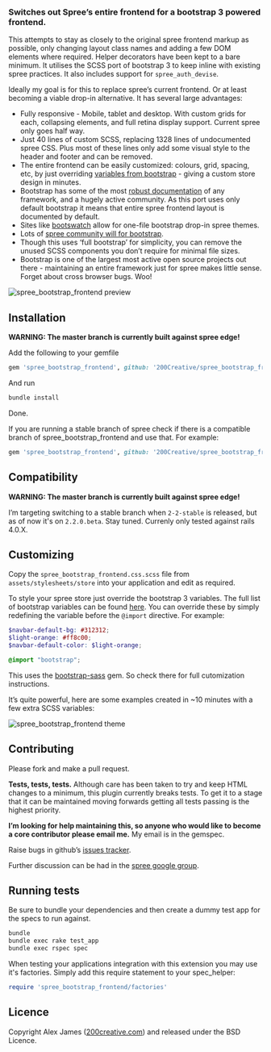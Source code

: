 ### Switches out Spree’s entire frontend for a bootstrap 3 powered frontend.

This attempts to stay as closely to the original spree frontend markup as possible, only changing layout class names and adding a few DOM elements where required. Helper decorators have been kept to a bare minimum. It utilises the SCSS port of bootstrap 3 to keep inline with existing spree practices. It also includes support for `spree_auth_devise`.

Ideally my goal is for this to replace spree’s current frontend. Or at least becoming a viable drop-in alternative. It has several large advantages:

- Fully responsive - Mobile, tablet and desktop. With custom grids for each, collapsing elements, and full retina display support. Current spree only goes half way. 
- Just 40 lines of custom SCSS, replacing 1328 lines of undocumented spree CSS. Plus most of these lines only add some visual style to the header and footer and can be removed. 
- The entire frontend can be easily customized: colours, grid, spacing, etc, by just overriding [variables from bootstrap]() - giving a custom store design in minutes. 
- Bootstrap has some of the most [robust documentation](http://getbootstrap.com/css) of any framework, and a hugely active community. As this port uses only default bootstrap it means that entire spree frontend layout is documented by default. 
- Sites like [bootswatch](http://bootswatch.com) allow for one-file bootstrap drop-in spree themes.
- Lots of [spree community will for bootstrap](https://groups.google.com/forum/#!searchin/spree-user/bootstrap/spree-user/B17492QdnGA/AF9vEzRzf4cJ). 
- Though this uses ‘full bootstrap’ for simplicity, you can remove the unused SCSS components you don’t require for minimal file sizes. 
- Bootstrap is one of the largest most active open source projects out there - maintaining an entire framework just for spree makes little sense. Forget about cross browser bugs. Woo!

![spree_bootstrap_frontend preview](http://i.imgur.com/S50Gn7V.png)

Installation
-------

**WARNING: The master branch is currently built against spree edge!**

Add the following to your gemfile

```ruby
gem 'spree_bootstrap_frontend', github: '200Creative/spree_bootstrap_frontend'
```

And run

```bash
bundle install
```

Done.

If you are running a stable branch of spree check if there is a compatible branch of spree_bootstrap_frontend and use that. For example:

```ruby
gem 'spree_bootstrap_frontend', github: '200Creative/spree_bootstrap_frontend', branch: '2-2-stable'
```

Compatibility
-------

**WARNING: The master branch is currently built against spree edge!**

I’m targeting switching to a stable branch when `2-2-stable` is released, but as of now it's on `2.2.0.beta`. Stay tuned.
Currenly only tested against rails 4.0.X.

Customizing
-------

Copy the `spree_bootstrap_frontend.css.scss` file from `assets/stylesheets/store` into your application and edit as required.

To style your spree store just override the bootstrap 3 variables. The full list of bootstrap variables can be found [here](http://getbootstrap.com/customize/#less-variables). You can override these by simply redefining the variable before the `@import` directive.
For example:

```scss
$navbar-default-bg: #312312;
$light-orange: #ff8c00;
$navbar-default-color: $light-orange;

@import "bootstrap";
```

This uses the [bootstrap-sass](https://github.com/thomas-mcdonald/bootstrap-sass) gem. So check there for full cutomization instructions.

It’s quite powerful, here are some examples created in ~10 minutes with a few extra SCSS variables:

![spree_bootstrap_frontend theme](http://i.imgur.com/zh34YJ5.png)

Contributing
-------

Please fork and make a pull request.

**Tests, tests, tests.** Although care has been taken to try and keep HTML changes to a minimum, this plugin currently breaks tests.
To get it to a stage that it can be maintained moving forwards getting all tests passing is the highest priority.

**I’m looking for help maintaining this, so anyone who would like to become a core contributor please email me.** My email is in the gemspec.

Raise bugs in github’s [issues tracker](https://github.com/200Creative/spree_bootstrap_frontend/issues).

Further discussion can be had in the [spree google group](https://groups.google.com/forum/#!forum/spree-user).


Running tests
-------

Be sure to bundle your dependencies and then create a dummy test app for the specs to run against.

```bash
bundle
bundle exec rake test_app
bundle exec rspec spec
```

When testing your applications integration with this extension you may use it's factories.
Simply add this require statement to your spec_helper:

```ruby
require 'spree_bootstrap_frontend/factories'
```

Licence
-------

Copyright Alex James ([200creative.com](http://200creative.com)) and released under the BSD Licence.
